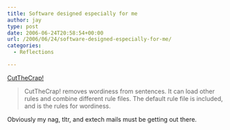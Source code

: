 ```yaml
---
title: Software designed especially for me
author: jay
type: post
date: 2006-06-24T20:58:54+00:00
url: /2006/06/24/software-designed-especially-for-me/
categories:
  - Reflections

---
```

[CutTheCrap!][1]

> CutTheCrap! removes wordiness from sentences. It can load other rules and combine different rule files. The default rule file is included, and is the rules for wordiness.

Obviously my nag, tltr, and extech mails must be getting out there.

 [1]: http://freshmeat.net/projects/beconcise